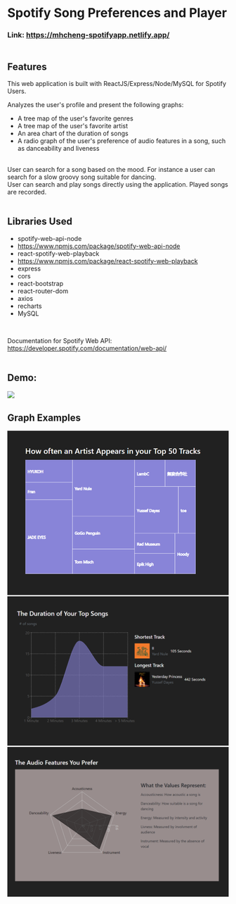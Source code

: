 # Spotify Song Preferences and Player

### Link: https://mhcheng-spotifyapp.netlify.app/ <br><br>

## Features <br>
This web application is built with ReactJS/Express/Node/MySQL for Spotify Users. <br>

Analyzes the user's profile and present the following graphs:
* A tree map of the user's favorite genres
* A tree map of the user's favorite artist
* An area chart of the duration of songs
* A radio graph of the user's preference of audio features in a song, such as danceability and liveness

<br>User can search for a song based on the mood. For instance a user can search for a slow groovy song suitable for dancing.
<br>User can search and play songs directly using the application. Played songs are recorded.<br><br>

## Libraries Used
* spotify-web-api-node
* https://www.npmjs.com/package/spotify-web-api-node
* react-spotify-web-playback
* https://www.npmjs.com/package/react-spotify-web-playback
* express
* cors
* react-bootstrap
* react-router-dom
* axios
* recharts
* MySQL
<br>

Documentation for Spotify Web API: https://developer.spotify.com/documentation/web-api/ <br><br>

## Demo: <br>
<img src="https://media.giphy.com/media/pzyO7MbpWp0lb72W5Z/giphy.gif" width="650">
<br>

## Graph Examples
<img src= "https://github.com/mhcheng1/Meng-Hsin_Cheng/blob/main/Spotify-Project/demo/graph3.png" width="650">
<img src= "https://github.com/mhcheng1/Meng-Hsin_Cheng/blob/main/Spotify-Project/demo/graph2.png" width="650">
<img src= "https://github.com/mhcheng1/Meng-Hsin_Cheng/blob/main/Spotify-Project/demo/graph1.png" width="650">
